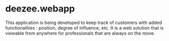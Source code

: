 # deezee.webapp

This application is being developed to keep track of customers with added functionalities : position, degree of influence, etc.
It is a web solution that is viewable from anywhere for professionals that are always on the move.
